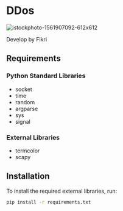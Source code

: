 # DDos
![istockphoto-1561907092-612x612](https://github.com/ooraacle/DDos/assets/170090267/1d59b5d3-e493-4ca2-88e5-67017fb7e2d0)

Develop by Fikri

## Requirements

### Python Standard Libraries
- socket
- time
- random
- argparse
- sys
- signal

### External Libraries
- termcolor
- scapy

## Installation

To install the required external libraries, run:

```sh
pip install -r requirements.txt

